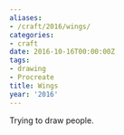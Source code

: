 ```yaml
---
aliases:
- /craft/2016/wings/
categories:
- craft
date: 2016-10-16T00:00:00Z
tags:
- drawing
- Procreate
title: Wings
year: '2016'
---
```

Trying to draw people.
